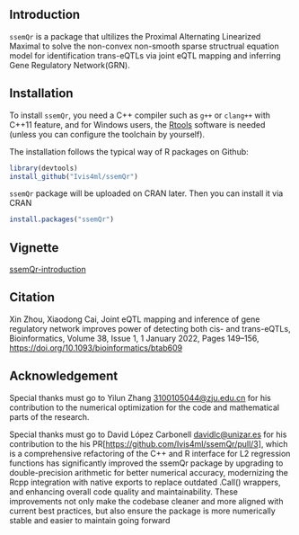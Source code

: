 ## Introduction

`ssemQr` is a package that ultilizes the Proximal Alternating Linearized Maximal to solve the
non-convex non-smooth sparse structrual equation model for identification trans-eQTLs via joint eQTL mapping and
inferring Gene Regulatory Network(GRN).

## Installation

To install `ssemQr`, you need a C++ compiler such as `g++` or `clang++` with C++11 feature,
and for Windows users, the [Rtools](https://cran.r-project.org/bin/windows/Rtools/index.html)
software is needed (unless you can configure the toolchain by yourself).

The installation follows the typical way of R packages on Github:

  ```r
library(devtools)
install_github("Ivis4ml/ssemQr")
```

`ssemQr` package will be uploaded on CRAN later. Then you can install it via CRAN

```r
install.packages("ssemQr")
```

## Vignette
[ssemQr-introduction](https://github.com/Ivis4ml/ssemQr/blob/master/inst/doc/ssemQr.pdf)


## Citation
Xin Zhou, Xiaodong Cai, Joint eQTL mapping and inference of gene regulatory network improves power of detecting both cis- and trans-eQTLs, Bioinformatics, Volume 38, Issue 1, 1 January 2022, Pages 149–156, https://doi.org/10.1093/bioinformatics/btab609


## Acknowledgement
Special thanks must go to Yilun Zhang <3100105044@zju.edu.cn> for his contribution to the numerical optimization for the code and mathematical parts of the research.

Special thanks must go to David López Carbonell <davidlc@unizar.es> for his contribution to the his PR[https://github.com/Ivis4ml/ssemQr/pull/3], which is a comprehensive refactoring of the C++ and R interface for L2 regression functions has significantly improved the ssemQr package by upgrading to double-precision arithmetic for better numerical accuracy, modernizing the Rcpp integration with native exports to replace outdated .Call() wrappers, and enhancing overall code quality and maintainability. These improvements not only make the codebase cleaner and more aligned with current best practices, but also ensure the package is more numerically stable and easier to maintain going forward